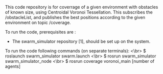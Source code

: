 This code repository is for coverrage of a given environment with obstacles of known size, using Centroidal Voronoi Tessellation.
This subscribes the /obstacleList, and publishes the best positions according to the given environment on topic /coverage.

To run the code, prerequisites are :
* The swarm_simulator repository [1], should be set up on the system.

To run the code following commands (on separate terminals): <\br>
$ roslaunch swarm_simulator swarm.launch <\br>
$ rosrun swarm_simulator swarm_simulator_node <\br>
$ rosrun coverage voronoi_main [number of agents] 
